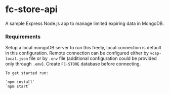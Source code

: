 # fc-store-api

A sample Express Node.js app to manage limited expiring data in MongoDB.

### Requirements

Setup a local mongoDB server to run this freely, local connection is default in this configuration.
Remote connection can be configured either by `vcap-local.json` file or by `.env` file (additional configuration could be provided only through `.emv`). Create `FC-STORE` database before connecting.

```
To get started run:

`npm install`
`npm start`
```
